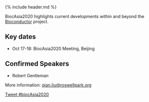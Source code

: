 {% include header.md %}

BiocAsia2020 highlights current developments within and beyond
the [Bioconductor](https://www.bioconductor.org) project. 

## Key dates

- Oct 17-18: BiocAsia2020 Meeting, Beijing

## Confirmed Speakers

- Robert Gentleman

More information: [qian.liu@roswellpark.org][contact]

[contact]: mailto:qian.liu@roswellpark.org?subject=BiocAsia2020%20question

<a href="https://twitter.com/intent/tweet?button_hashtag=biocAsia2020&ref_src=twsrc%5Etfw"
    class="twitter-hashtag-button"
    data-show-count="false">Tweet #biocAsia2020</a>
